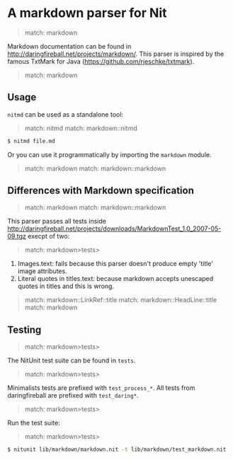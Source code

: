 # A markdown parser for Nit


> match: markdown

Markdown documentation can be found in http://daringfireball.net/projects/markdown/.
This parser is inspired by the famous TxtMark for Java (https://github.com/rjeschke/txtmark).


> match: markdown

## Usage

`nitmd` can be used as a standalone tool:


> match: nitmd
> match: markdown::nitmd

~~~bash
$ nitmd file.md
~~~

Or you can use it programmatically by importing the `markdown` module.


> match: markdown
> match: markdown::markdown

## Differences with Markdown specification


> match: markdown
> match: markdown::markdown

This parser passes all tests inside http://daringfireball.net/projects/downloads/MarkdownTest_1.0_2007-05-09.tgz execpt of two:


> match: markdown>tests>

1. Images.text: fails because this parser doesn't produce empty 'title' image attributes.
2. Literal quotes in titles.text: because markdown accepts unescaped quotes in titles and this is wrong.


> match: markdown::LinkRef::title
> match: markdown::HeadLine::title
> match: markdown

## Testing


> match: markdown>tests>

The NitUnit test suite can be found in `tests`.


> match: markdown>tests>

Minimalists tests are prefixed with `test_process_*`. All tests from daringfireball are prefixed with `test_daring*`.


> match: markdown>tests>

Run the test suite:


> match: markdown>tests>

~~~bash
$ nitunit lib/markdown/markdown.nit -t lib/markdown/test_markdown.nit
~~~

